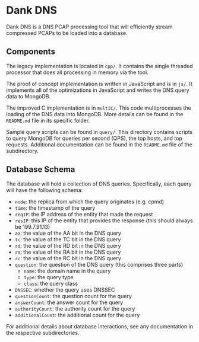 # Dank DNS

Dank DNS is a DNS PCAP processing tool that will efficiently stream compressed
PCAPs to be loaded into a database.

## Components

The legacy implementation is located in `cpp/`. It contains the single threaded
processor that does all processing in memory via the tool.

The proof of concept implementation is written in JavaScript and is in `js/`. It
implements all of the optimizations in JavaScript and writes the DNS query data
to MongoDB.

The improved C implementation is in `multiC/`. This code multiprocesses the
loading of the DNS data into MongoDB. More details can be found in the
`README.md` file in its specific folder.

Sample query scripts can be found in `query/`. This directory contains scripts
to query MongoDB for queries per second (QPS), the top hosts, and top requests.
Additional documentation can be found in the `README.md` file of the
subdirectory.

## Database Schema
The database will hold a collection of DNS queries. Specifically, each query
will have the following schema:

  - `node`: the replica from which the query originates (e.g. cpmd)
  - `time`: the timestamp of the query
  - `reqIP`: the IP address of the entity that made the request
  - `resIP`: this IP of the entity that provides the response (this should
always be 199.7.91.13)
  - `aa`: the value of the AA bit in the DNS query
  - `tc`: the value of the TC bit in the DNS query
  - `rd`: the value of the RD bit in the DNS query
  - `ra`: the value of the RA bit in the DNS query
  - `rc`: the value of the RC bit in the DNS query
  - `question`: the question of the DNS query (this comprises three parts)
    - `name`: the domain name in the query
    - `type`: the query type
    - `class`: the query class
  - `DNSSEC`: whether the query uses DNSSEC
  - `questionCount`: the question count for the query
  - `answerCount`: the answer count for the query
  - `authorityCount`: the authority count for the query
  - `additionalCount`: the additional count for the query

For additional details about database interactions, see any documentation in
the respective subdirectories.

